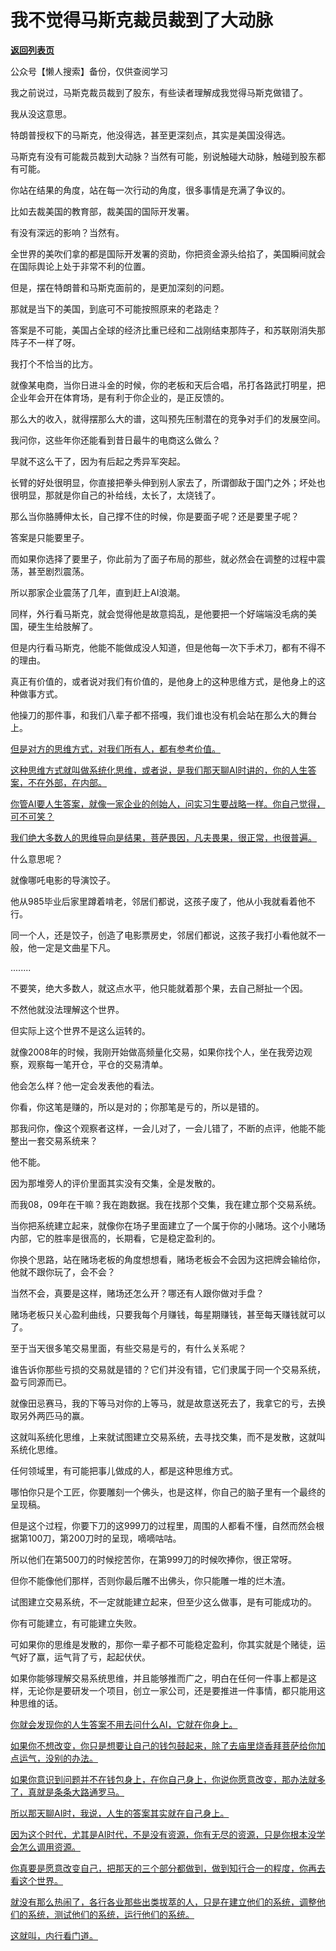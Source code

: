 # 我不觉得马斯克裁员裁到了大动脉

[**返回列表页**](/gzh/记忆承载)

公众号【懒人搜索】备份，仅供查阅学习

我之前说过，马斯克裁员裁到了股东，有些读者理解成我觉得马斯克做错了。

我从没这意思。

特朗普授权下的马斯克，他没得选，甚至更深刻点，其实是美国没得选。  

马斯克有没有可能裁员裁到大动脉？当然有可能，别说触碰大动脉，触碰到股东都有可能。  

你站在结果的角度，站在每一次行动的角度，很多事情是充满了争议的。  

比如去裁美国的教育部，裁美国的国际开发署。  

有没有深远的影响？当然有。  

全世界的美吹们拿的都是国际开发署的资助，你把资金源头给掐了，美国瞬间就会在国际舆论上处于非常不利的位置。  

但是，摆在特朗普和马斯克面前的，是更加深刻的问题。

那就是当下的美国，到底可不可能按照原来的老路走？

答案是不可能，美国占全球的经济比重已经和二战刚结束那阵子，和苏联刚消失那阵子不一样了呀。  

我打个不恰当的比方。

就像某电商，当你日进斗金的时候，你的老板和天后合唱，吊打各路武打明星，把企业年会开在体育场，是有利于你企业的，是正反馈的。

那么大的收入，就得摆那么大的谱，这叫预先压制潜在的竞争对手们的发展空间。

我问你，这些年你还能看到昔日最牛的电商这么做么？  

早就不这么干了，因为有后起之秀异军突起。  

长臂的好处很明显，你直接把拳头伸到别人家去了，所谓御敌于国门之外；坏处也很明显，那就是你自己的补给线，太长了，太烧钱了。  

那么当你胳膊伸太长，自己撑不住的时候，你是要面子呢？还是要里子呢？  

答案是只能要里子。

而如果你选择了要里子，你此前为了面子布局的那些，就必然会在调整的过程中震荡，甚至剧烈震荡。  

所以那家企业震荡了几年，直到赶上AI浪潮。

同样，外行看马斯克，就会觉得他是故意捣乱，是他要把一个好端端没毛病的美国，硬生生给肢解了。  

但是内行看马斯克，他能不能做成没人知道，但是他每一次下手术刀，都有不得不的理由。

真正有价值的，或者说对我们有价值的，是他身上的这种思维方式，是他身上的这种做事方式。

他操刀的那件事，和我们八辈子都不搭嘎，我们谁也没有机会站在那么大的舞台上。  

[但是对方的思维方式，对我们所有人，都有参考价值。](https://mp.weixin.qq.com/s?__biz=Mzg4MTg2MzU3Mg==&mid=2247484506&idx=1&sn=7990657891448cec32b1931a5b4af75f&scene=21#wechat_redirect)

[这种思维方式就叫做系统化思维，或者说，是我们那天聊AI时讲的，你的人生答案，不在外部，在内部。](https://mp.weixin.qq.com/s?__biz=Mzg4MTg2MzU3Mg==&mid=2247484506&idx=1&sn=7990657891448cec32b1931a5b4af75f&scene=21#wechat_redirect)

[你管AI要人生答案，就像一家企业的创始人，问实习生要战略一样。你自己觉得，可不可笑？](https://mp.weixin.qq.com/s?__biz=Mzg4MTg2MzU3Mg==&mid=2247484506&idx=1&sn=7990657891448cec32b1931a5b4af75f&scene=21#wechat_redirect)

[我们绝大多数人的思维导向是结果，菩萨畏因，凡夫畏果，很正常，也很普遍。](https://mp.weixin.qq.com/s?__biz=Mzg4MTg2MzU3Mg==&mid=2247484506&idx=1&sn=7990657891448cec32b1931a5b4af75f&scene=21#wechat_redirect)

什么意思呢？  

就像哪吒电影的导演饺子。

他从985毕业后家里蹲着啃老，邻居们都说，这孩子废了，他从小我就看着他不行。  

同一个人，还是饺子，创造了电影票房史，邻居们都说，这孩子我打小看他就不一般，他一定是文曲星下凡。  

........  

不要笑，绝大多数人，就这点水平，他只能就着那个果，去自己掰扯一个因。  

不然他就没法理解这个世界。

但实际上这个世界不是这么运转的。  

就像2008年的时候，我刚开始做高频量化交易，如果你找个人，坐在我旁边观察，观察每一笔开仓，平仓的交易清单。  

他会怎么样？他一定会发表他的看法。

你看，你这笔是赚的，所以是对的；你那笔是亏的，所以是错的。

那我问你，像这个观察者这样，一会儿对了，一会儿错了，不断的点评，他能不能整出一套交易系统来？  

他不能。

因为那堆旁人的评价里面其实没有交集，全是发散的。  

而我08，09年在干嘛？我在跑数据。我在找那个交集，我在建立那个交易系统。  

当你把系统建立起来，就像你在场子里面建立了一个属于你的小赌场。这个小赌场内部，它的胜率是很高的，长期看，它是稳定盈利的。  

你换个思路，站在赌场老板的角度想想看，赌场老板会不会因为这把牌会输给你，他就不跟你玩了，会不会？

当然不会，真要是这样，赌场还怎么开？哪还有人跟你做对手盘？

赌场老板只关心盈利曲线，只要我每个月赚钱，每星期赚钱，甚至每天赚钱就可以了。  

至于当天很多笔交易里面，有些交易是亏的，有什么关系呢？  

谁告诉你那些亏损的交易就是错的？它们并没有错，它们隶属于同一个交易系统，盈亏同源而已。  

就像田忌赛马，我的下等马对你的上等马，就是故意送死去了，我拿它的亏，去换取另外两匹马的赢。  

这就叫系统化思维，上来就试图建立交易系统，去寻找交集，而不是发散，这就叫系统化思维。

任何领域里，有可能把事儿做成的人，都是这种思维方式。  

哪怕你只是个工匠，你要雕刻一个佛头，也是这样，你自己的脑子里有一个最终的呈现稿。

但是这个过程，你要下刀的这999刀的过程里，周围的人都看不懂，自然而然会根据第100刀，第200刀时的呈现，嘀嘀咕咕。

所以他们在第500刀的时候挖苦你，在第999刀的时候吹捧你，很正常呀。  

但你不能像他们那样，否则你最后雕不出佛头，你只能雕一堆的烂木渣。  

试图建立交易系统，不一定就能建立起来，但至少这么做事，是有可能成功的。  

你有可能建立，有可能建立失败。

可如果你的思维是发散的，那你一辈子都不可能稳定盈利，你其实就是个赌徒，运气好了赢，运气背了亏，起起伏伏。

如果你能够理解交易系统思维，并且能够推而广之，明白在任何一件事上都是这样，无论你是要研发一个项目，创立一家公司，还是要推进一件事情，都只能用这种思维的话。

[你就会发现你的人生答案不用去问什么AI，它就在你身上。  
](https://mp.weixin.qq.com/s?__biz=Mzg4MTg2MzU3Mg==&mid=2247484506&idx=1&sn=7990657891448cec32b1931a5b4af75f&scene=21#wechat_redirect)

[如果你不想改变，你只是想要让自己的钱包鼓起来，除了去庙里烧香拜菩萨给你加点运气，没别的办法。](https://mp.weixin.qq.com/s?__biz=Mzg4MTg2MzU3Mg==&mid=2247484506&idx=1&sn=7990657891448cec32b1931a5b4af75f&scene=21#wechat_redirect)

[如果你意识到问题并不在钱包身上，在你自己身上，你说你愿意改变，那办法就多了，真就是条条大路通罗马。](https://mp.weixin.qq.com/s?__biz=Mzg4MTg2MzU3Mg==&mid=2247484506&idx=1&sn=7990657891448cec32b1931a5b4af75f&scene=21#wechat_redirect)

[所以那天聊AI时，我说，人生的答案其实就在自己身上。  
](https://mp.weixin.qq.com/s?__biz=Mzg4MTg2MzU3Mg==&mid=2247484506&idx=1&sn=7990657891448cec32b1931a5b4af75f&scene=21#wechat_redirect)

[因为这个时代，尤其是AI时代，不是没有资源，你有无尽的资源，只是你根本没学会怎么调用资源。](https://mp.weixin.qq.com/s?__biz=Mzg4MTg2MzU3Mg==&mid=2247484506&idx=1&sn=7990657891448cec32b1931a5b4af75f&scene=21#wechat_redirect)

[你真要是愿意改变自己，把那天的三个部分都做到，做到知行合一的程度，你再去看这个世界。](https://mp.weixin.qq.com/s?__biz=Mzg4MTg2MzU3Mg==&mid=2247484506&idx=1&sn=7990657891448cec32b1931a5b4af75f&scene=21#wechat_redirect)

[就没有那么热闹了，各行各业那些出类拔萃的人，只是在建立他们的系统，调整他们的系统，测试他们的系统，运行他们的系统。  
](https://mp.weixin.qq.com/s?__biz=Mzg4MTg2MzU3Mg==&mid=2247484506&idx=1&sn=7990657891448cec32b1931a5b4af75f&scene=21#wechat_redirect)

[这就叫，内行看门道。](https://mp.weixin.qq.com/s?__biz=Mzg4MTg2MzU3Mg==&mid=2247484506&idx=1&sn=7990657891448cec32b1931a5b4af75f&scene=21#wechat_redirect)

